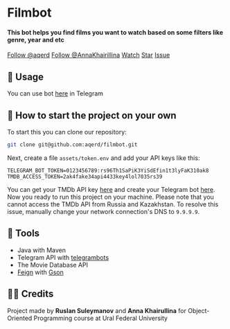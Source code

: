 # Filmbot
#### This bot helps you find films you want to watch based on some filters like genre, year and etc


<!DOCTYPE HTML>
<html lang="en">
    <head>
        <script async defer src="https://buttons.github.io/buttons.js"></script>
        <title></title>
    </head>
    <body>
        <a class="github-button" href="https://github.com/aqerd" data-color-scheme="no-preference: light; light: light; dark: dark_dimmed;" data-size="large" data-show-count="true" aria-label="Follow @aqerd on GitHub">Follow @aqerd</a>
        <a class="github-button" href="https://github.com/AnnaKhairillina" data-color-scheme="no-preference: light; light: light; dark: dark_dimmed;" data-size="large" data-show-count="true" aria-label="Follow @AnnaKhairillina on GitHub">Follow @AnnaKhairillina</a>
        <a class="github-button" href="https://github.com/aqerd/filmbot/subscription" data-color-scheme="no-preference: light; light: light; dark: dark_dimmed;" data-icon="octicon-eye" data-size="large" data-show-count="true" aria-label="Watch aqerd/filmbot on GitHub">Watch</a>
        <a class="github-button" href="https://github.com/aqerd/filmbot" data-color-scheme="no-preference: light; light: light; dark: dark_dimmed;" data-icon="octicon-star" data-size="large" data-show-count="true" aria-label="Star aqerd/filmbot on GitHub">Star</a>
        <a class="github-button" href="https://github.com/aqerd/filmbot/issues" data-color-scheme="no-preference: light; light: light; dark: dark_dimmed;" data-icon="octicon-issue-opened" data-size="large" data-show-count="true" aria-label="Issue aqerd/filmbot on GitHub">Issue</a>
    </body>
</html>

## 🚀 Usage
You can use bot [here](https://t.me/findfilmsbyfiltersbot) in Telegram

## 🔗 How to start the project on your own
To start this you can clone our repository:
```bash
git clone git@github.com:aqerd/filmbot.git
```
Next, create a file `assets/token.env` and add your API keys like this:
```env
TELEGRAM_BOT_TOKEN=0123456789:rs96Th1SaPiK3YiSdEfin1t3lyFaK310ak8
TMDB_ACCESS_TOKEN=2ak4fake34api4433key4lol7035rs39
```
You can get your TMDb API key [here](https://www.themoviedb.org/settings/api) and create your Telegram bot [here](https://t.me/BotFather).
Now you ready to run this project on your machine.
Please note that you cannot access the TMDb API from Russia and Kazakhstan. To resolve this issue, manually change your network connection's DNS to `9.9.9.9`.

## 🔨 Tools
- Java with Maven
- Telegram API with [telegrambots](https://github.com/rubenlagus/TelegramBots)
- The Movie Database API
- [Feign](https://github.com/OpenFeign/feign) with [Gson](https://github.com/google/gson)

## 🧑‍💻 Credits
Project made by **Ruslan Suleymanov** and **Anna Khairullina** for Object-Oriented Programming course at Ural Federal University 
